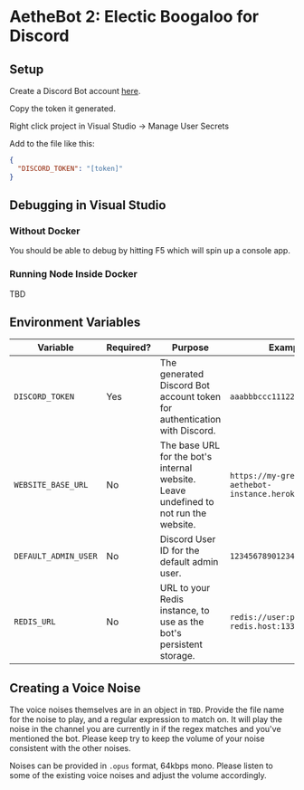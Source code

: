# AetheBot 2: Electic Boogaloo for Discord

## Setup

Create a Discord Bot account
[here](https://discordapp.com/developers/applications/me).

Copy the token it generated.

Right click project in Visual Studio -> Manage User Secrets

Add to the file like this:

```json
{
  "DISCORD_TOKEN": "[token]"
}
```

## Debugging in Visual Studio

### Without Docker

You should be able to debug by hitting F5 which will spin up a console app.

### Running Node Inside Docker

TBD

## Environment Variables

| Variable             | Required? | Purpose | Example |
| -------------------- | --------- | ------- | ------- |
| `DISCORD_TOKEN`      | Yes       | The generated Discord Bot account token for authentication with Discord. | `aaabbbccc111222333`|
| `WEBSITE_BASE_URL`   | No        | The base URL for the bot's internal website. Leave undefined to not run the website.| `https://my-great-aethebot-instance.herokuapp.com`
| `DEFAULT_ADMIN_USER` | No        | Discord User ID for the default admin user. | `12345678901234567` |
| `REDIS_URL`          | No        | URL to your Redis instance, to use as the bot's persistent storage. | `redis://user:password@my-redis.host:13337`|

## Creating a Voice Noise

The voice noises themselves are in an object in
`TBD`. Provide the file name for the noise to
play, and a regular expression to match on. It will play the noise in the
channel you are currently in if the regex matches and you've mentioned the bot.
Please keep try to keep the volume of your noise consistent with the other
noises.

Noises can be provided in `.opus` format, 64kbps mono. Please listen to some of
the existing voice noises and adjust the volume accordingly.
